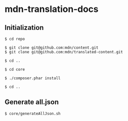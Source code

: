 # mdn-translation-docs

## Initialization

```
$ cd repo

$ git clone git@github.com:mdn/content.git
$ git clone git@github.com:mdn/translated-content.git

$ cd ..
```

```
$ cd core

$ ./composer.phar install

$ cd ..
```

## Generate all.json

```
$ core/generateAllJson.sh
```
